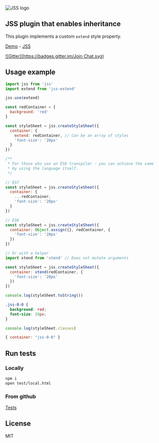 ![JSS logo](http://avatars1.githubusercontent.com/u/9503099?v=3&s=60)

## JSS plugin that enables inheritance

This plugin implements a custom `extend` style property.

[Demo](http://jsstyles.github.io/jss-examples/index.html#plugin-jss-extend) -
[JSS](https://github.com/jsstyles/jss)

[![Gitter](https://badges.gitter.im/Join Chat.svg)](https://gitter.im/jsstyles/jss?utm_source=badge&utm_medium=badge&utm_campaign=pr-badge&utm_content=badge)


## Usage example

```javascript
import jss from 'jss'
import extend from 'jss-extend'

jss.use(extend)

const redContainer = {
  background: 'red'
}

const styleSheet = jss.createStyleSheet({
  container: {
    extend: redContainer, // Can be an array of styles
    'font-size': '20px'
  }
})

/**
 * For those who use an ES6 transpiler - you can achieve the same
 * by using the language itself.
 */

// ES7
const styleSheet = jss.createStyleSheet({
  container: {
    ...redContainer,
    'font-size': '20px'
  }
})

// ES6
const styleSheet = jss.createStyleSheet({
  container: Object.assign({}, redContainer, {
    'font-size': '20px'
  })
})

// Or with a helper
import xtend from 'xtend' // Does not mutate arguments

const styleSheet = jss.createStyleSheet({
  container: xtend(redContainer, {
    'font-size': '20px'
  })
})
```

```javascript
console.log(styleSheet.toString())
```
```css
.jss-0-0 {
  background: red;
  font-size: 20px;
}
```

```javascript
console.log(styleSheet.classes)
```
```javascript
{ container: "jss-0-0" }
```


## Run tests

### Locally

```bash
npm i
open test/local.html
```

### From github

[Tests](https://jsstyles.github.com/jss-extend/test)


## License

MIT
